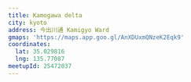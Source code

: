 ```yaml
---
title: Kamogawa delta
city: kyoto
address: 今出川通 Kamigyo Ward
gmaps: 'https://maps.app.goo.gl/AnXDUxmQNzeK2Eqk9'
coordinates:
  lat: 35.029816
  lng: 135.77087
meetupId: 25472037
---
```


